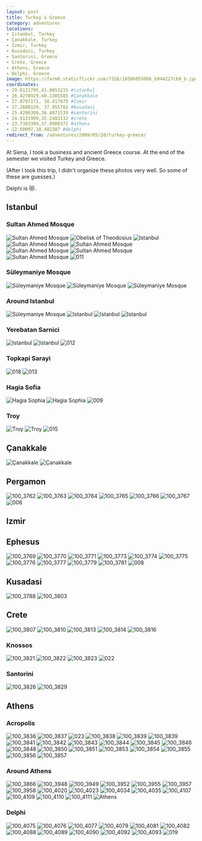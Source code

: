 ```yaml
---
layout: post
title: Turkey & Greece
category: adventures
locations:
- Istanbul, Turkey
- Çanakkale, Turkey
- Izmir, Turkey
- Kusadasi, Turkey
- Santorini, Greece
- Crete, Greece
- Athens, Greece
- Delphi, Greece
image: https://farm8.staticflickr.com/7326/16506855066_b944227cb9_b.jpg
coordinates:
- 29.0121795,41.0053215 #istanbul
- 26.4270929,40.1305585 #Çanakkale
- 27.0797171, 38.417675 #Izmir
- 27.2608129, 37.855702 #kusadasi
- 25.4206309,36.4071539 #santorini
- 24.9131999,35.2483132 #crete
- 23.7383394,37.9908372 #athens
- 22.50097,38.482387 #delphi
redirect_from: /adventures/2009/05/20/turkey-greece/
---
```



At Siena, I took a business and ancient Greece course. At the end of the semester we visited Turkey and Greece.

(After I took this trip, I didn't organize these photos very well. So some of these are guesses.)

Delphi is :heart_eyes_cat:.

## Istanbul

### Sultan Ahmed Mosque

<div class="photos">


<img src="https://farm3.staticflickr.com/2848/10009183116_a62d599673_b.jpg" class="img-wide" alt="Sultan Ahmed Mosque">

<img src="https://farm3.staticflickr.com/2813/10009242593_5f377e854b_b.jpg" class="img-tall" alt="Obelisk of Theodosius">

<img src="https://farm4.staticflickr.com/3745/10009122564_3df9f3e42e_b.jpg" class="img-wide" alt="Istanbul">

<img src="https://farm8.staticflickr.com/7387/10009272713_f9ae407882_b.jpg" class="img-tall" alt="Sultan Ahmed Mosque">


<img src="https://farm8.staticflickr.com/7450/10009173064_6acb221385_b.jpg" class="img-half" alt="Sultan Ahmed Mosque">


<img src="https://farm4.staticflickr.com/3690/10009184634_93b4779781_b.jpg" class="img-half" alt="Sultan Ahmed Mosque">

<img src="https://farm4.staticflickr.com/3794/10009259356_81ef2c2492_b.jpg" class="img-half" alt="Sultan Ahmed Mosque">

<img src="https://farm3.staticflickr.com/2879/10009317693_203b740ef4_b.jpg" class="img-half" alt="Sultan Ahmed Mosque">


<img src="https://farm9.staticflickr.com/8663/15999751573_cd8ba5c19b_b.jpg"  alt="011">
</div>


### Süleymaniye Mosque

<div class="photos">


<img src="https://farm8.staticflickr.com/7344/10009204194_18ed6f1e18_b.jpg" class="img-half" alt="Süleymaniye Mosque">

<img src="https://farm8.staticflickr.com/7390/10009298856_aae74681e8_b.jpg" class="img-half" alt="Süleymaniye Mosque">


<img src="https://farm8.staticflickr.com/7323/10009301936_6c9a5ea2f2_b.jpg"  alt="Süleymaniye Mosque">


</div>

### Around Istanbul

<div class="photos">


<img src="https://farm8.staticflickr.com/7292/10009362953_fa27475d92_b.jpg" class="img-half" alt="Süleymaniye Mosque">


<img src="https://farm6.staticflickr.com/5487/10009344776_f0684fe189_b.jpg" class="img-half" alt="Istanbul">


<img src="https://farm8.staticflickr.com/7352/10009351526_c30de1bbb2_b.jpg" class="img-half" alt="Istanbul">


<img src="https://farm8.staticflickr.com/7355/10009321935_ef1e1b4650_b.jpg" class="img-half" alt="Istanbul">
</div>


### Yerebatan Sarnici

<div class="photos">

<img src="https://farm8.staticflickr.com/7389/10009364223_a67af0626a_b.jpg" class="img-wide" alt="Istanbul">


<img src="https://farm3.staticflickr.com/2839/10009248404_d9b3f4e4a1_b.jpg" class="img-tall" alt="Istanbul">



<img src="https://farm9.staticflickr.com/8663/16619503685_45010361c3_b.jpg"  alt="012">
</div>

### Topkapi Sarayi


<img src="https://farm9.staticflickr.com/8667/16433704269_a1b494a670_o.jpg"  alt="018">


<img src="https://farm9.staticflickr.com/8682/16412216307_007df2e2da_o.jpg"  alt="013">


### Hagia Sofia

<div class="photos">



<img src="https://farm6.staticflickr.com/5471/10009373523_109e9d98c2_b.jpg" class="img-tall" alt="Hagia Sophia">


<img src="https://farm6.staticflickr.com/5325/10009291565_347445613e_b.jpg" class="img-wide" alt="Hagia Sophia">


<img src="https://farm9.staticflickr.com/8594/16618380321_2fc6a1cd70_b.jpg"   alt="009">

</div>


### Troy

<div class="photos">


<img src="https://farm8.staticflickr.com/7312/16530818811_4c6c949846_o.jpg" class="img-half" alt="Troy">


<img src="https://farm9.staticflickr.com/8614/15912348133_cdcd6e7144_o.jpg" class="img-half" alt="Troy">


<img src="https://farm9.staticflickr.com/8637/16619503575_9b0f5a9959_b.jpg"  alt="015">
</div>

## Çanakkale

<div class="photos">

<img src="https://farm9.staticflickr.com/8609/16506559186_fd95acb2d3_o.jpg" class="img-tall" alt="Çanakkale">

<img src="https://farm8.staticflickr.com/7316/16530849581_71b353b52b_b.jpg" class="img-wide" alt="Çanakkale">

</div>

## Pergamon

<div class="photos">


<img src="https://farm8.staticflickr.com/7390/16346322069_1540c27197_b.jpg" class="img-wide" alt="100_3762">


<img src="https://farm9.staticflickr.com/8656/15910020804_e210cf4175_b.jpg" class="img-tall" alt="100_3763">


<img src="https://farm8.staticflickr.com/7375/16530879811_5de2ab33cd_b.jpg" class="img-half" alt="100_3764">


<img src="https://farm8.staticflickr.com/7365/15910021804_b01faf414d_b.jpg" class="img-half" alt="100_3765">


<img src="https://farm8.staticflickr.com/7444/16346323949_264e8031ba_b.jpg" class="img-wide" alt="100_3766">


<img src="https://farm8.staticflickr.com/7323/16506591046_3f7cc5b356_b.jpg" class="img-tall" alt="100_3767">



<img src="https://farm9.staticflickr.com/8604/16593540486_f25e7d9fbb_o.jpg"  alt="006">

</div>

## Izmir



## Ephesus

<div class="photos">


<img src="https://farm9.staticflickr.com/8581/15910023934_fe8bae3427_b.jpg" class="img-half" alt="100_3769">


<img src="https://farm8.staticflickr.com/7331/15912410693_0a0d6ea3f1_b.jpg" class="img-half" alt="100_3770">


<img src="https://farm8.staticflickr.com/7356/15912411283_91a73ea1cf_b.jpg" class="img-half" alt="100_3771">


<img src="https://farm8.staticflickr.com/7348/16346327249_eb0d21a709_b.jpg" class="img-half" alt="100_3773">


<img src="https://farm8.staticflickr.com/7454/16506594496_1806c699fa_b.jpg" class="img-tall" alt="100_3774">


<img src="https://farm9.staticflickr.com/8609/16345143860_80472e04b1_b.jpg" class="img-wide" alt="100_3775">


<img src="https://farm8.staticflickr.com/7329/16344918418_2abbca35f2_b.jpg" class="img-tall" alt="100_3776">


<img src="https://farm9.staticflickr.com/8611/16344918828_b29bf6a461_b.jpg" class="img-wide" alt="100_3777">


<img src="https://farm9.staticflickr.com/8629/16345147880_b5d9b0b9a1_b.jpg" class="img-half" alt="100_3779">


<img src="https://farm8.staticflickr.com/7294/16345149000_18e5dfa54c_b.jpg" class="img-half" alt="100_3781">


<img src="https://farm9.staticflickr.com/8584/16432322358_08c6ab0166_b.jpg"  alt="008">
</div>

## Kusadasi

<div class="photos">


<img src="https://farm8.staticflickr.com/7410/16532643005_55de4dffeb_b.jpg" class="img-half" alt="100_3788">

<img src="https://farm8.staticflickr.com/7460/15912435323_6753a5783e_b.jpg" class="img-half" alt="100_3803">
</div>

## Crete

<div class="photos">


<img src="https://farm8.staticflickr.com/7335/16531575332_3fc3c7c340_b.jpg" class="img-half" alt="100_3807">


<img src="https://farm9.staticflickr.com/8627/15912441813_a019370298_b.jpg" class="img-half" alt="100_3810">


<img src="https://farm9.staticflickr.com/8656/15910055804_5e7548fac7_b.jpg" class="img-half" alt="100_3813">


<img src="https://farm9.staticflickr.com/8613/16346722817_c1bb5a0db0_b.jpg" class="img-half" alt="100_3814">


<img src="https://farm8.staticflickr.com/7397/15910057174_c4aa1981f7_b.jpg" alt="100_3816">
</div>


### Knossos


<div class="photos">


<img src="https://farm9.staticflickr.com/8644/16345175990_ce36db5eb5_b.jpg" class="img-half" alt="100_3821">


<img src="https://farm9.staticflickr.com/8641/16344951468_3d2b085feb_b.jpg" class="img-half" alt="100_3822">


<img src="https://farm8.staticflickr.com/7285/16346362139_8113b798c7_b.jpg"  alt="100_3823">


<img src="https://farm9.staticflickr.com/8574/15999751323_f99de3973f_o.jpg"  alt="022">

</div>

### Santorini

<div class="photos">


<img src="https://farm8.staticflickr.com/7282/16506630426_4fcbe26140_b.jpg" class="img-half" alt="100_3826">


<img src="https://farm8.staticflickr.com/7426/15910063124_209c2f5256_b.jpg" class="img-half" alt="100_3829">
</div>


## Athens


### Acropolis


<div class="photos">


<img src="https://farm9.staticflickr.com/8573/16346745507_826058631a_b.jpg" class="img-half" alt="100_3836">


<img src="https://farm8.staticflickr.com/7316/16532674645_1a67744b3e_b.jpg" class="img-half" alt="100_3837">

<img src="https://farm9.staticflickr.com/8562/16618864822_ef588fd83d_o.jpg"  alt="023">

<img src="https://farm8.staticflickr.com/7362/16531602452_ec4415a493_b.jpg" class="img-half" alt="100_3838">


<img src="https://farm8.staticflickr.com/7434/16530938381_edf9471fc4_b.jpg" class="img-half" alt="100_3839">


<img src="https://farm8.staticflickr.com/7434/16530938381_edf9471fc4_b.jpg" class="img-half" alt="100_3839">


<img src="https://farm8.staticflickr.com/7347/15912469743_3a82eb7c9e_b.jpg" class="img-half" alt="100_3841">


<img src="https://farm8.staticflickr.com/7298/15912470343_f0cbe201ba_b.jpg" class="img-half" alt="100_3842">


<img src="https://farm8.staticflickr.com/7395/16506652366_c708eb5cea_b.jpg" class="img-half" alt="100_3843">


<img src="https://farm8.staticflickr.com/7408/16346385499_1286f63699_b.jpg" class="img-half" alt="100_3844">


<img src="https://farm8.staticflickr.com/7315/16506653396_0735968a6d_b.jpg" class="img-half" alt="100_3845">


<img src="https://farm8.staticflickr.com/7370/16531607142_8e15fa5fcb_b.jpg" class="img-half" alt="100_3846">


<img src="https://farm9.staticflickr.com/8587/16345206870_8c892b0782_b.jpg" class="img-half" alt="100_3848">


<img src="https://farm8.staticflickr.com/7344/16532684985_b00f01a2e4_b.jpg" class="img-half" alt="100_3850">


<img src="https://farm8.staticflickr.com/7421/15910091754_e002218042_b.jpg" class="img-half" alt="100_3851">


<img src="https://farm8.staticflickr.com/7333/16346397589_9b39dfe432_b.jpg" class="img-half" alt="100_3853">


<img src="https://farm8.staticflickr.com/7326/15910097584_d12c793cb6_b.jpg" class="img-half" alt="100_3854">


<img src="https://farm8.staticflickr.com/7450/16506666356_9ee07f6193_b.jpg" class="img-half" alt="100_3855">


<img src="https://farm8.staticflickr.com/7458/16345214800_8238d1cf17_b.jpg" class="img-half" alt="100_3856">


<img src="https://farm8.staticflickr.com/7330/16346763337_d8169dc303_b.jpg"  alt="100_3857">

</div>

### Around Athens

<div class="photos">


<img src="https://farm8.staticflickr.com/7283/16532767695_6800444315_b.jpg" class="img-half" alt="100_3866">


<img src="https://farm8.staticflickr.com/7319/16531716082_9d30dfef28_b.jpg" class="img-half" alt="100_3948">


<img src="https://farm9.staticflickr.com/8648/16532787015_7754da0142_b.jpg" class="img-half" alt="100_3949">


<img src="https://farm9.staticflickr.com/8591/16531718202_a9bb8e1893_b.jpg" class="img-half" alt="100_3952">


<img src="https://farm8.staticflickr.com/7409/16346497469_44f1e38bac_b.jpg" class="img-tall" alt="100_3955">


<img src="https://farm8.staticflickr.com/7332/16345090258_4d4caf17a4_b.jpg" class="img-wide" alt="100_3957">


<img src="https://farm8.staticflickr.com/7355/16345090878_6fefd00c0c_b.jpg" class="img-half" alt="100_3958">


<img src="https://farm9.staticflickr.com/8658/15910246444_6e97c9a896_b.jpg" class="img-half" alt="100_4020">


<img src="https://farm8.staticflickr.com/7353/15912644473_0ec75dc511_b.jpg" class="img-tall" alt="100_4023">


<img src="https://farm8.staticflickr.com/7305/16346558809_96e918f90d_b.jpg" class="img-wide" alt="100_4034">


<img src="https://farm8.staticflickr.com/7308/16346925717_2b1a9bf96a_b.jpg" class="img-half" alt="100_4035">


<img src="https://farm8.staticflickr.com/7442/16531812182_0d4546030c_b.jpg" class="img-half" alt="100_4107">


<img src="https://farm9.staticflickr.com/8682/16506861446_8eaa9bb053_b.jpg" class="img-half" alt="100_4109">


<img src="https://farm8.staticflickr.com/7373/16531149071_dd4584e6c2_b.jpg" class="img-half" alt="100_4110">


<img src="https://farm8.staticflickr.com/7390/16345185298_094de0e506_b.jpg" class="img-half" alt="100_4111">


<img src="https://farm8.staticflickr.com/7359/16531506702_e79183389e_b.jpg" class="img-half" alt="Athens">

</div>


### Delphi

<div class="photos">


<img src="https://farm8.staticflickr.com/7343/15910272184_3b5439ef9f_b.jpg" class="img-tall" alt="100_4075">


<img src="https://farm9.staticflickr.com/8646/15912660393_6250afb56f_b.jpg" class="img-wide" alt="100_4076">


<img src="https://farm8.staticflickr.com/7420/16532867115_5f23505b0a_b.jpg" class="img-wide" alt="100_4077">


<img src="https://farm8.staticflickr.com/7382/16345165428_ebcfe02030_b.jpg" class="img-tall" alt="100_4079">


<img src="https://farm8.staticflickr.com/7396/16345389940_1edb14d38b_b.jpg" class="img-half" alt="100_4081">


<img src="https://farm9.staticflickr.com/8672/16345167038_7cbe150bbc_b.jpg" class="img-half" alt="100_4082">


<img src="https://farm8.staticflickr.com/7318/16345395320_94af591cc7_b.jpg" class="img-half" alt="100_4088">


<img src="https://farm8.staticflickr.com/7397/16345395450_b60e6e3764_b.jpg" class="img-half" alt="100_4089">


<img src="https://farm8.staticflickr.com/7348/16346582049_9068cb3816_b.jpg" class="img-half" alt="100_4090">


<img src="https://farm8.staticflickr.com/7413/16346952037_68678b0e4d_b.jpg" class="img-half" alt="100_4092">


<img src="https://farm8.staticflickr.com/7326/16506855066_b944227cb9_b.jpg" alt="100_4093">


<img src="https://farm9.staticflickr.com/8605/16618379961_da8f0319cd_o.jpg"  alt="019">

</div>
